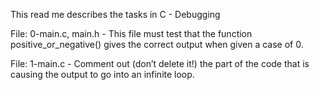 This read me describes the tasks in C - Debugging

File: 0-main.c, main.h - This file must test that the function positive_or_negative()
gives the correct output when given a case of 0.

File: 1-main.c - Comment out (don’t delete it!) the part of the code that is causing
the output to go into an infinite loop.


